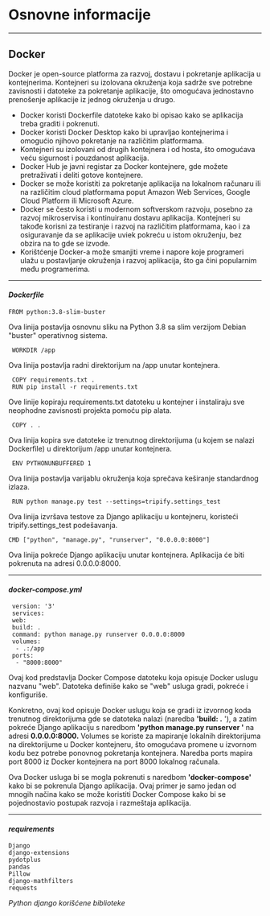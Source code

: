 # Osnovne informacije
---

## Docker

Docker je open-source platforma za razvoj, dostavu i pokretanje aplikacija u kontejnerima. Kontejneri su izolovana okruženja koja sadrže sve potrebne zavisnosti i datoteke za pokretanje aplikacije, što omogućava jednostavno prenošenje aplikacije iz jednog okruženja u drugo.

+ Docker koristi Dockerfile datoteke kako bi opisao kako se aplikacija treba graditi i pokrenuti.
+ Docker koristi Docker Desktop kako bi upravljao kontejnerima i omogućio njihovo pokretanje na različitim platformama.
+ Kontejneri su izolovani od drugih kontejnera i od hosta, što omogućava veću sigurnost i pouzdanost aplikacija.
+ Docker Hub je javni registar za Docker kontejnere, gde možete pretraživati i deliti gotove kontejnere.
+ Docker se može koristiti za pokretanje aplikacija na lokalnom računaru ili na različitim cloud platformama poput Amazon Web Services, Google Cloud Platform ili Microsoft Azure.
+ Docker se često koristi u modernom softverskom razvoju, posebno za razvoj mikroservisa i kontinuiranu dostavu aplikacija. Kontejneri su takođe korisni za testiranje i razvoj na različitim platformama, kao i za osiguravanje da se aplikacije uviek pokreću u istom okruženju, bez obzira na to gde se izvode.
+ Korištćenje Docker-a može smanjiti vreme i napore koje programeri ulažu u postavljanje okruženja i razvoj aplikacija, što ga čini popularnim među programerima.

---
#### *Dockerfile*

    FROM python:3.8-slim-buster
Ova linija postavlja osnovnu sliku na Python 3.8 sa slim verzijom Debian "buster" operativnog sistema.

     WORKDIR /app
Ova linija postavlja radni direktorijum na /app unutar kontejnera.

     COPY requirements.txt .
     RUN pip install -r requirements.txt
Ove linije kopiraju requirements.txt datoteku u kontejner i instaliraju sve neophodne zavisnosti projekta pomoću pip alata.

     COPY . .    
Ova linija kopira sve datoteke iz trenutnog direktorijuma (u kojem se nalazi Dockerfile) u direktorijum /app unutar kontejnera.

     ENV PYTHONUNBUFFERED 1   
Ova linija postavlja varijablu okruženja koja sprečava keširanje standardnog izlaza.

     RUN python manage.py test --settings=tripify.settings_test
  
Ova linija izvršava testove za Django aplikaciju u kontejneru, koristeći tripify.settings_test podešavanja.

    CMD ["python", "manage.py", "runserver", "0.0.0.0:8000"]
Ova linija pokreće Django aplikaciju unutar kontejnera. Aplikacija će biti pokrenuta na adresi 0.0.0.0:8000.

---

#### *docker-compose.yml*
     version: '3'
     services:
     web:
     build: .
     command: python manage.py runserver 0.0.0.0:8000
     volumes:
      - .:/app
     ports:
      - "8000:8000"
   
Ovaj kod predstavlja Docker Compose datoteku koja opisuje Docker uslugu nazvanu "web". Datoteka definiše kako se "web" usluga gradi, pokreće i konfiguriše.

Konkretno, ovaj kod opisuje Docker uslugu koja se gradi iz izvornog koda trenutnog direktorijuma gde se datoteka nalazi (naredba __'build: .__ '), a zatim pokreće Django aplikaciju s naredbom __'python manage.py runserver '__ na adresi __0.0.0.0:8000.__ Volumes se koriste za mapiranje lokalnih direktorijuma na direktorijume u Docker kontejneru, što omogućava promene u izvornom kodu bez potrebe ponovnog pokretanja kontejnera. Naredba ports mapira port 8000 iz Docker kontejnera na port 8000 lokalnog računala.

Ova Docker usluga bi se mogla pokrenuti s naredbom __'docker-compose'__ kako bi se pokrenula Django aplikacija. Ovaj primer je samo jedan od mnogih načina kako se može koristiti Docker Compose kako bi se pojednostavio postupak razvoja i razmeštaja aplikacija.

---


#### *requirements*

    Django
    django-extensions
    pydotplus
    pandas
    Pillow
    django-mathfilters
    requests

*Python django korišćene biblioteke*
